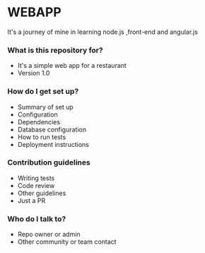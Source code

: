 # WEBAPP #

It's a journey of mine in learning node.js ,front-end and angular.js

### What is this repository for? ###

* It's a simple web app for a restaurant
* Version 1.0

### How do I get set up? ###

* Summary of set up
* Configuration
* Dependencies
* Database configuration
* How to run tests
* Deployment instructions

### Contribution guidelines ###

* Writing tests
* Code review
* Other guidelines
* Just a PR 

### Who do I talk to? ###

* Repo owner or admin
* Other community or team contact
